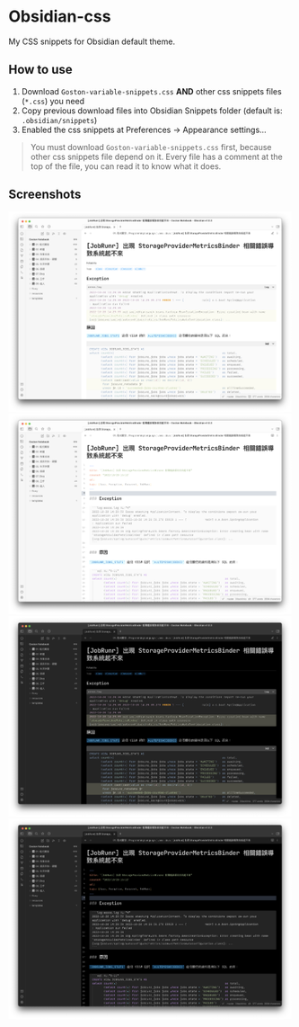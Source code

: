 # Obsidian-css

My CSS snippets for Obsidian default theme.

## How to use

1. Download `Goston-variable-snippets.css` **AND** other css snippets files (`*.css`) you need
2. Copy previous download files into Obsidian Snippets folder (default is: `.obsidian/snippets`)
3. Enabled the css snippets at Preferences → Appearance settings...

> You must download `Goston-variable-snippets.css` first, because other css snippets file depend on it.
> Every file has a comment at the top of the file, you can read it to know what it does.

## Screenshots

![Screenshot](screenshot/01.png)
![Screenshot](screenshot/02.png)
![Screenshot](screenshot/03.png)
![Screenshot](screenshot/04.png)
